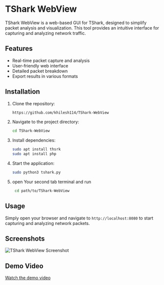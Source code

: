 # TShark WebView

TShark WebView is a web-based GUI for TShark, designed to simplify packet analysis and visualization. This tool provides an intuitive interface for capturing and analyzing network traffic.

## Features
- Real-time packet capture and analysis
- User-friendly web interface
- Detailed packet breakdown
- Export results in various formats

## Installation

1. Clone the repository:
    ```bash
   https://github.com/khilesh114/TShark-WebView
    ```
2. Navigate to the project directory:
    ```bash
    cd TShark-WebView
    ```
3. Install dependencies:
    ```bash
    sudo apt install thsrk
    sudo apt install php
    ```
4. Start the application:
    ```bash
    sudo python3 tshark.py
    ```
5. open Your second tab terminal and run
   ```bash
    cd path/to/TShark-WebView

    ```
   
## Usage

Simply open your browser and navigate to `http://localhost:8080` to start capturing and analyzing network packets.

## Screenshots

![TShark WebView Screenshot](images/screenshot.png)

## Demo Video

[Watch the demo video](https://www.youtube.com/watch?v=your_demo_video_link)

